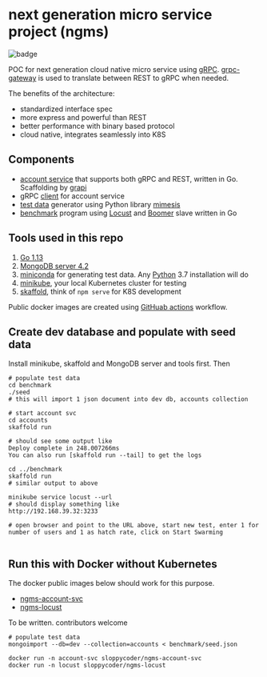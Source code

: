 # next generation micro service project (ngms)

![badge](https://github.com/sloppycoder/ngms/workflows/publish%20docker%20images/badge.svg)

POC for next generation cloud native micro service using [gRPC](https://grpc.io). [grpc-gateway](https://grpc-ecosystem.github.io/grpc-gateway/) is used to translate between REST to gRPC when needed.

The benefits of the architecture:

* standardized interface spec
* more express and powerful than REST
* better performance with binary based protocol
* cloud native, integrates seamlessly into K8S

## Components
* [account service](./accounts) that supports both gRPC and REST, written in Go. Scaffolding by [grapi](https://github.com/izumin5210/grapi)
* gRPC [client](./clients/README.md) for account service
* [test data](./testdata/README.md) generator using Python library [mimesis](https://github.com/lk-geimfari/mimesis) 
* [benchmark](./benchmark/README.md) program using [Locust](http://locust.io) and [Boomer](https://github.com/myzhan/boomer) slave written in Go


## Tools used in this repo
1. [Go 1.13](https://golang.org/dl/)
2. [MongoDB server 4.2](https://www.mongodb.com/download-center/community)
3. [miniconda](https://docs.conda.io/en/latest/miniconda.html) for generating test data. Any [Python](https://www.python.org/downloads/) 3.7 installation will do
4. [minikube](https://kubernetes.io/docs/setup/learning-environment/minikube/), your local Kubernetes cluster for testing
5. [skaffold](https://skaffold.dev/), think of ```npm serve``` for K8S development

Public docker images are created using [GitHuab actions](https://github.com/features/actions) workflow.

## Create dev database and populate with seed data
Install minikube, skaffold and MongoDB server and tools first. Then

```
# populate test data 
cd benchmark
./seed
# this will import 1 json document into dev db, accounts collection

# start account svc
cd accounts
skaffold run

# should see some output like 
Deploy complete in 248.007266ms
You can also run [skaffold run --tail] to get the logs

cd ../benchmark
skaffold run
# similar output to above

minikube service locust --url
# should display something like
http://192.168.39.32:3233

# open browser and point to the URL above, start new test, enter 1 for number of users and 1 as hatch rate, click on Start Swarming


```

## Run this with Docker without Kubernetes
The docker public images below should work for this purpose.

* [ngms-account-svc](https://cloud.docker.com/u/sloppycoder/repository/docker/sloppycoder/ngms-account-svc) 
* [ngms-locust](https://cloud.docker.com/u/sloppycoder/repository/docker/sloppycoder/ngms-locust) 

To be written. contributors welcome

```
# populate test data 
mongoimport --db=dev --collection=accounts < benchmark/seed.json

docker run -n account-svc sloppycoder/ngms-account-svc
docker run -n locust sloppycoder/ngms-locust

```